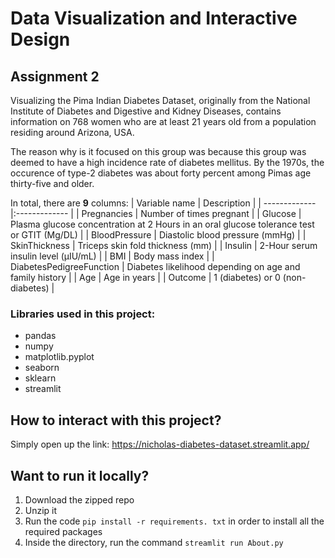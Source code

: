 
# Data Visualization and Interactive Design

## Assignment 2

Visualizing the Pima Indian Diabetes Dataset, originally from the National Institute of Diabetes and Digestive and Kidney Diseases, contains information on 768 women who are at least 21 years old from a population residing around Arizona, USA.

The reason why is it focused on this group was because this group was deemed to have a high incidence rate of diabetes mellitus. By the 1970s, the occurence of type-2 diabetes was about forty percent among Pimas age thirty-five and older.


In total, there are **9** columns:
| Variable name        | Description           |
| ------------- |:------------- |
| Pregnancies | Number of times pregnant |
| Glucose | Plasma glucose concentration at 2 Hours in an oral glucose tolerance test or GTIT (Mg/DL) |
| BloodPressure | Diastolic blood pressure (mmHg) |
| SkinThickness | Triceps skin fold thickness (mm) |
| Insulin | 2-Hour serum insulin level (μIU/mL) |
| BMI | Body mass index |
| DiabetesPedigreeFunction | Diabetes likelihood depending on age and family history |
| Age | Age in years |
| Outcome | 1 (diabetes) or 0 (non-diabetes) |


### Libraries used in this project:
 - pandas
 - numpy
 - matplotlib.pyplot
 - seaborn
 - sklearn
 - streamlit

## How to interact with this project?
Simply open up the link: https://nicholas-diabetes-dataset.streamlit.app/

## Want to run it locally?
 1. Download the zipped repo
 2. Unzip it
 3. Run the code ``` pip install -r requirements. txt ``` in order to install all the required packages
 4. Inside the directory, run the command ``` streamlit run About.py ```
